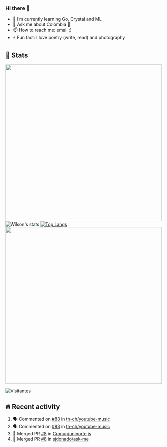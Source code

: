 ### Hi there 👋

- 🌱 I’m currently learning Go, Crystal and ML
- 💬 Ask me about Colombia 🥰 
- 📫 How to reach me: email ;)
- ⚡ Fun fact: I love poetry (write, read) and photography

## 👀 Stats

<img 
  src="https://cr-skills-chart-widget.azurewebsites.net/api/api?username=krthr&skills=Javascript,TypeScript,Python,Ruby,Vue,CSS,HTML"
  width="500px"
/>
![Wilson's stats](https://github-readme-stats.vercel.app/api?username=krthr&show_icons=true&count_private=true&show_owner=true&theme=graywhite)
[![Top Langs](https://github-readme-stats.vercel.app/api/top-langs/?username=krthr&layout=compact)](https://github.com/anuraghazra/github-readme-stats)
<img 
  src="http://cr-ss-service.azurewebsites.net/api/ScreenShot?widget=summary&username=krthr&badges=3&show-avatar=true&style=--header-bg-color:%23000;--border-radius:10px"
  width="500px"
/>


![Visitantes](https://visitor-badge.glitch.me/badge?page_id=github_krthr)


## 🔥 Recent activity

<!--START_SECTION:activity-->
1. 🗣 Commented on [#83](https://github.com/th-ch/youtube-music/issues/83) in [th-ch/youtube-music](https://github.com/th-ch/youtube-music)
2. 🗣 Commented on [#83](https://github.com/th-ch/youtube-music/issues/83) in [th-ch/youtube-music](https://github.com/th-ch/youtube-music)
3. 🎉 Merged PR [#8](https://github.com/Cronun/uninorte.js/pull/8) in [Cronun/uninorte.js](https://github.com/Cronun/uninorte.js)
4. 🎉 Merged PR [#8](https://github.com/sjdonado/ask-me/pull/8) in [sjdonado/ask-me](https://github.com/sjdonado/ask-me)
<!--END_SECTION:activity-->
